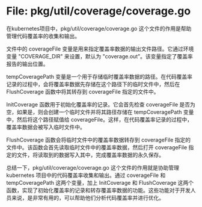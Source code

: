# File: pkg/util/coverage/coverage.go

在kubernetes项目中，pkg/util/coverage/coverage.go 这个文件的作用是帮助管理代码覆盖率的收集和输出。

文件中的 coverageFile 变量是用来指定覆盖率数据的输出文件路径。它通过环境变量 "COVERAGE_DIR" 来设置，默认为 "coverage.out"。该变量指定了覆盖率报告的输出位置。

tempCoveragePath 变量是一个用于存储临时覆盖率数据的路径。在代码覆盖率记录的过程中，会将覆盖率数据先存储在这个路径下的临时文件中，然后在 FlushCoverage 函数中将其转存到 coverageFile 指定的文件中。

InitCoverage 函数用于初始化覆盖率的记录。它会首先检查 coverageFile 是否为空，如果是，则会创建一个临时文件并将其路径存储在 tempCoveragePath 变量中，然后将这个路径赋值给 coverageFile。这样，在代码覆盖率记录的过程中，覆盖率数据会被写入临时文件中。

FlushCoverage 函数会将临时文件中的覆盖率数据转存到 coverageFile 指定的文件中。该函数会首先读取临时文件中的覆盖率数据，然后打开 coverageFile 指定的文件，将读取到的数据写入其中，完成覆盖率数据的永久保存。

总结一下，pkg/util/coverage/coverage.go 这个文件的作用就是协助管理 kubernetes 项目中的代码覆盖率收集和输出。通过 coverageFile 和 tempCoveragePath 这两个变量，加上 InitCoverage 和 FlushCoverage 这两个函数，实现了初始化覆盖率的记录和转存覆盖率数据的功能。这些功能对于开发人员来说，是非常有用的，可以帮助他们分析代码覆盖率并进行优化。

